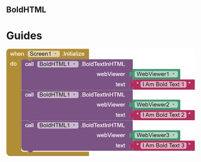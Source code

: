 ## BoldHTML

# Guides
<img src="https://raw.githubusercontent.com/bextdev797/BoldHTML-AI2/main/assets/Bold-Text-Blocks-HTML.png" alt="Blocks">

